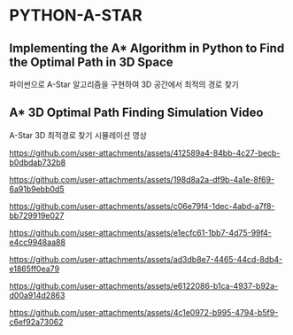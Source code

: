 # PYTHON-A-STAR
## Implementing the A* Algorithm in Python to Find the Optimal Path in 3D Space

파이썬으로 A-Star 알고리즘을 구현하여 3D 공간에서 최적의 경로 찾기


## A* 3D Optimal Path Finding Simulation Video

A-Star 3D 최적경로 찾기 시뮬레이션 영상





https://github.com/user-attachments/assets/412589a4-84bb-4c27-becb-b0dbdab732b8

https://github.com/user-attachments/assets/198d8a2a-df9b-4a1e-8f69-6a91b9ebb0d5

https://github.com/user-attachments/assets/c06e79f4-1dec-4abd-a7f8-bb729919e027

https://github.com/user-attachments/assets/e1ecfc61-1bb7-4d75-99f4-e4cc9948aa88

https://github.com/user-attachments/assets/ad3db8e7-4465-44cd-8db4-e1865ff0ea79

https://github.com/user-attachments/assets/e6122086-b1ca-4937-b92a-d00a914d2863

https://github.com/user-attachments/assets/4c1e0972-b995-4794-b5f9-c6ef92a73062



